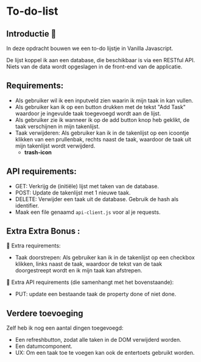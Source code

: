 # To-do-list

## Introductie 💬

In deze opdracht bouwen we een to-do lijstje in Vanilla Javascript. 

De lijst koppel ik aan een database, die beschikbaar is via een RESTful API. Niets van de data wordt opgeslagen in de front-end van de applicatie. 

## **Requirements:**

- Als gebruiker wil ik een inputveld zien waarin ik mijn taak in kan vullen.
- Als gebruiker kan ik op een button drukken met de tekst "Add Task" waardoor je ingevulde taak toegevoegd wordt aan de lijst.
- Als gebruiker zie ik wanneer ik op de add button knop heb geklikt, de taak verschijnen in mijn takenlijst.
- Taak verwijderen: Als gebruiker kan ik in de takenlijst op een icoontje klikken van een prullenbak, rechts naast de taak, waardoor de taak uit mijn takenlijst wordt verwijderd.
    - **trash-icon**

## **API requirements:**

- GET: Verkrijg de (initiële) lijst met taken van de database.
- POST: Update de takenlijst met 1 nieuwe taak. 
- DELETE: Verwijder een taak uit de database. Gebruik de hash als identifier.
- Maak een file genaamd `api-client.js` voor al je requests.

## **Extra Extra Bonus :**

🚀  Extra requirements: 

- Taak doorstrepen: Als gebruiker kan ik in de takenlijst op een checkbox klikken, links naast de taak, waardoor de tekst van de taak doorgestreept wordt en ik mijn taak kan afstrepen.

🚀  Extra API requirements (die samenhangt met het bovenstaande):

- PUT: update een bestaande taak de property done of niet done.

## **Verdere toevoeging**

Zelf heb ik nog een aantal dingen toegevoegd:
- Een refreshbutton, zodat alle taken in de DOM verwijderd worden.
- Een datumcomponent.
- UX: Om een taak toe te voegen kan ook de entertoets gebruikt worden.
